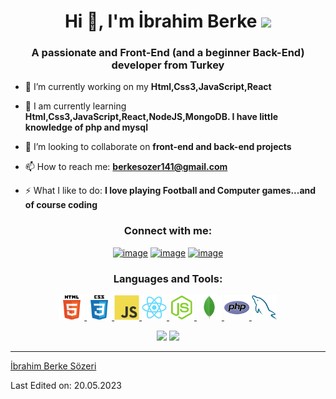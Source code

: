 <h1 align="center">Hi 👋, I'm İbrahim Berke <img height="40" src="https://emoji.gg/assets/emoji/7333-parrotdance.gif"></h1>
<h3 align="center">A passionate and Front-End (and a beginner Back-End) developer from Turkey</h3>

- 🔭 I’m currently working on my **Html,Css3,JavaScript,React**

- 🌱 I am currently learning **Html,Css3,JavaScript,React,NodeJS,MongoDB. I have little knowledge of php and mysql**

- 👯 I’m looking to collaborate on **front-end and back-end projects**

- 📫 How to reach me: **berkesozer141@gmail.com**

- ⚡ What I like to do: **I love playing Football and Computer games...and of course coding**

<h3 align="center">Connect with me:</h3>
<div align="center">

[![image](https://img.shields.io/badge/Instagram-E4405F?style=for-the-badge&logo=instagram&logoColor=white)](https://www.instagram.com/berke.sozerii/)
[![image](https://img.shields.io/badge/Twitter-1DA1F2?style=for-the-badge&logo=twitter&logoColor=white)](https://twitter.com/berke__sz)
[![image](https://img.shields.io/badge/Gmail-D14836?style=for-the-badge&logo=gmail&logoColor=white)](mailto:berkesozer141@gmail.com)
  
</div>

<h3 align="center">Languages and Tools:</h3>

<p align="center"> 
  <a href="https://www.w3.org/html/" target="_blank"> 
    <img src="https://raw.githubusercontent.com/devicons/devicon/master/icons/html5/html5-original-wordmark.svg" alt="html5" width="40" height="40"/> 
  </a>
  <a href="https://www.w3schools.com/css/" target="_blank"> 
    <img src="https://raw.githubusercontent.com/devicons/devicon/master/icons/css3/css3-original-wordmark.svg" alt="css3" width="40" height="40"/> 
  </a> 
  <a href="https://developer.mozilla.org/en-US/docs/Web/JavaScript" target="_blank"> 
    <img src="https://raw.githubusercontent.com/devicons/devicon/master/icons/javascript/javascript-original.svg" alt="javascript" width="40" height="40"/> 
  </a> 
   <a href="https://react.dev/" target="_blank"> 
    <img src="https://raw.githubusercontent.com/devicons/devicon/master/icons/react/react-original.svg" alt="git" width="40" height="40"/> 
  </a>
  <a href="https://nodejs.org/en/" target="_blank"> 
    <img src="https://raw.githubusercontent.com/devicons/devicon/master/icons/nodejs/nodejs-original.svg" alt="git" width="40" height="40"/> 
  </a>
  <a href="https://www.mongodb.com/" target="_blank"> 
    <img src="https://raw.githubusercontent.com/devicons/devicon/master/icons/mongodb/mongodb-original.svg" alt="git" width="40" height="40"/> 
  </a>
   <a href="https://www.php.net/" target="_blank"> 
    <img src="https://raw.githubusercontent.com/devicons/devicon/master/icons/php/php-original.svg" alt="git" width="40" height="40"/> 
  </a>
  <a href="https://www.mysql.com/" target="_blank"> 
    <img src="https://raw.githubusercontent.com/devicons/devicon/master/icons/mysql/mysql-original.svg" alt="git" width="40" height="40"/> 
  </a>
</p>

<p align= "center">
  <img height= "150" src="https://github-readme-stats.vercel.app/api?username=BerkeSZ&theme=radical&show_icons=true" />
  <img height= "150" src="https://github-readme-stats.vercel.app/api/top-langs/?username=BerkeSZ&theme=radical" />
</p>

------

[İbrahim Berke Sözeri](https://github.com/BerkeSZ)

Last Edited on: 20.05.2023
